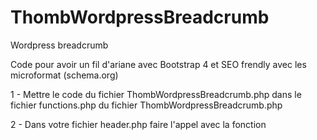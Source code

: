 # ThombWordpressBreadcrumb
Wordpress breadcrumb

Code pour avoir un fil d'ariane avec Bootstrap 4 et SEO frendly avec les microformat (schema.org)

1 - Mettre le code du fichier ThombWordpressBreadcrumb.php dans le fichier functions.php du fichier ThombWordpressBreadcrumb.php

2 - Dans votre fichier header.php faire l'appel avec la fonction

<?php the_breadcrumb() ?>
